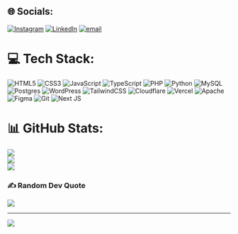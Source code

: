 
## 🌐 Socials:
[![Instagram](https://img.shields.io/badge/Instagram-%23E4405F.svg?logo=Instagram&logoColor=white)](https://instagram.com/anmolcheema) [![LinkedIn](https://img.shields.io/badge/LinkedIn-%230077B5.svg?logo=linkedin&logoColor=white)](https://linkedin.com/in/anmol-cheema-206416324) [![email](https://img.shields.io/badge/Email-D14836?logo=gmail&logoColor=white)](mailto:anmolcheema988@gmail.com) 

# 💻 Tech Stack:
![HTML5](https://img.shields.io/badge/html5-%23E34F26.svg?style=for-the-badge&logo=html5&logoColor=white)
![CSS3](https://img.shields.io/badge/css3-%231572B6.svg?style=for-the-badge&logo=css3&logoColor=white)
![JavaScript](https://img.shields.io/badge/javascript-%23323330.svg?style=for-the-badge&logo=javascript&logoColor=%23F7DF1E)
![TypeScript](https://img.shields.io/badge/typescript-%23007ACC.svg?style=for-the-badge&logo=typescript&logoColor=white)
![PHP](https://img.shields.io/badge/php-%23777BB4.svg?style=for-the-badge&logo=php&logoColor=white)
![Python](https://img.shields.io/badge/python-%2314354C.svg?style=for-the-badge&logo=python&logoColor=white)
![MySQL](https://img.shields.io/badge/mysql-%2300f.svg?style=for-the-badge&logo=mysql&logoColor=white)
![Postgres](https://img.shields.io/badge/postgres-%23316192.svg?style=for-the-badge&logo=postgresql&logoColor=white)
![WordPress](https://img.shields.io/badge/WordPress-%23117AC9.svg?style=for-the-badge&logo=WordPress&logoColor=white)
![TailwindCSS](https://img.shields.io/badge/tailwindcss-%2338B2AC.svg?style=for-the-badge&logo=tailwind-css&logoColor=white)
![Cloudflare](https://img.shields.io/badge/Cloudflare-F38020?style=for-the-badge&logo=Cloudflare&logoColor=white)
![Vercel](https://img.shields.io/badge/vercel-%23000000.svg?style=for-the-badge&logo=vercel&logoColor=white)
![Apache](https://img.shields.io/badge/apache-%23D42029.svg?style=for-the-badge&logo=apache&logoColor=white)
![Figma](https://img.shields.io/badge/figma-%23F24E1E.svg?style=for-the-badge&logo=figma&logoColor=white)
![Git](https://img.shields.io/badge/git-%23F05032.svg?style=for-the-badge&logo=git&logoColor=white)
![Next JS](https://img.shields.io/badge/next.js-%23000000.svg?style=for-the-badge&logo=next.js&logoColor=white)

# 📊 GitHub Stats:
![](https://github-readme-stats.vercel.app/api?username=anmolcheema836&theme=dark&hide_border=false&include_all_commits=true&count_private=true)<br/>
![](https://nirzak-streak-stats.vercel.app/?user=anmolcheema836&theme=dark&hide_border=false)<br/>
![](https://github-readme-stats.vercel.app/api/top-langs/?username=anmolcheema836&theme=dark&hide_border=false&include_all_commits=true&count_private=true&layout=compact)

### ✍️ Random Dev Quote
![](https://quotes-github-readme.vercel.app/api?type=horizontal&theme=radical)

---
[![](https://visitcount.itsvg.in/api?id=anmolcheema836&icon=0&color=0)](https://visitcount.itsvg.in)

<!-- Proudly created with GPRM ( https://gprm.itsvg.in ) -->
